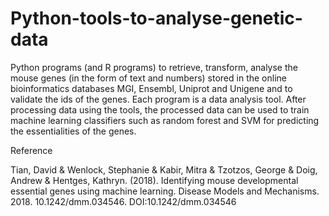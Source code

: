 # Python-tools-to-analyse-genetic-data
Python programs (and R programs) to retrieve, transform, analyse the mouse genes (in the form of text and numbers) stored in the online bioinformatics databases MGI, Ensembl, Uniprot and Unigene and to validate the ids of the genes. Each program is a data analysis tool. After processing data using the tools, the processed data can be used to train machine learning classifiers such as random forest and SVM for predicting the essentialities of the genes.

Reference

Tian, David & Wenlock, Stephanie & Kabir, Mitra & Tzotzos, George & Doig, Andrew & Hentges, Kathryn. (2018). Identifying mouse developmental essential genes using machine learning. Disease Models and Mechanisms. 2018. 10.1242/dmm.034546. DOI:10.1242/dmm.034546
